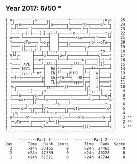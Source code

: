 Year 2017: 6/50 *
------------------------------------------------------------
    | o┬────────┐o────┐┌────────*──────────────┐o┬o |  25 
    | ┌┘┌┐o─────┴─────┘│o──────┐└─────*o─┬────o└┐└┐ |  24 
    | ├─┘└────|(───────┴───────┴o*───┐└─┐└──────┴─┘ |  23 
    | └───┐┌─┤|├───[─]─┬┴┴┴┬─────┘o──┴──┘┌──────*┐V |  22 
    | o───┘└───────┬───┤   ├───────∧∧∧───┴─┐*───┘└┘ |  21 
    | *─────oTo───┐└─o┌┤   ├───┐┌────────┐o┘└─oTo─┐ |  20 
    | ├───┤|├────*│┌──┘┤   ├───┘└──────┐o┴────────┤ |  19 
    | └┐┌─┬┴┴┴┴┴┬┘└┘┌─┐└┬┬┬┴──┬────────┘┌─────*o──┘ |  18 
    | V└┘┌┤     ├───┴o└────┐o─┘┌────────┴────o└───* |  17 
    | └──┴┤     ├──o*─────┐└───┴──────o┌─────[─]──┘ |  16 
    | *───┤ APL ├───┘┌┴┴┴┴┼──────┬┴┴┴┴┐└────┤[]├──┐ |  15 
    | ├───┤1071 ├────┤  RA├*┌────┤    ├┌─┬┴┴┴┬────┘ |  14 
    | └───┴┬┬┬┬┬┴─o*─┤  EN├┘└──┐V┤HO  ├└─┤  w├────┐ |  13 
    | ┌─[─]────────┘┌┤  CG├─*o─┴┴┤  HO├──┤  i├────┘ |  12 
    | ├─────────────┴┤  TL├o└────┴┬┬┬┬┤┌─┤  f├────* |  11 
    | └o┌────────────┴┬┬┬┬┴───|(──────┘│┌┤  i├*───┘ |  10 
    | ┌─┘┌────|(────┐o─────────────────┘├┴┬┬┬┘├───* |   9 
    | ├──┘o─────┬o┌─┘┌──────────────────┘*───┐└─o┌┤ |   8 
    | └───∧∧∧───┤V└──┘o───┬─────┐*───────┘o──┴───┘= |   7 
    | ┌──────┐┌─┘└──┬─────┘o────┘└──────────────*─┐ |   6 
    | ├───┐o─┘└┐┌───┤V*───────┐┌──oTo───────────┘o┘ |   5 
    | └┐o┐└────┴┘o──┴┘└─┬┐o───┴┘┌─────────────────* |   4 
    | o┴─┴───o*────────┐=└──|(──┴───oTo────────o┌─┤ |   3 **
    | ┌─oTo───┘┌─────*o┴─┤|├────────────────────┘┌┘ |   2 **
    | └────────┴────o└──────*o────────┤[]├───────┴o |   1 **
    '-----------------------------------------------'       

          --------Part 1--------   --------Part 2--------
    Day       Time   Rank  Score       Time   Rank  Score
      3       >24h  33165      0       >24h  24463      0
      2       >24h  47369      0       >24h  40228      0
      1       >24h  57521      0       >24h  47744      0
